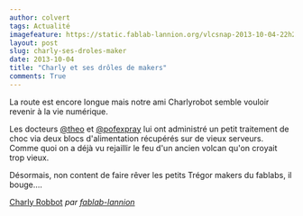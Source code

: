 ```yaml
---
author: colvert
tags: Actualité
imagefeature: https://static.fablab-lannion.org/vlcsnap-2013-10-04-22h21m48s240.png
layout: post
slug: charly-ses-droles-maker
date: 2013-10-04
title: "Charly et ses drôles de makers"
comments: True
---
```

La route est encore longue mais notre ami Charlyrobot semble vouloir revenir à
la vie numérique.

Les docteurs [@theo](http://fablab-lannion.org/membres/theo/) et
[@pofexpray](http://fablab-lannion.org/membres/pofexpray/) lui ont administré
un petit traitement de choc via deux blocs d'alimentation récupérés sur de
vieux serveurs. Comme quoi on a déjà vu rejaillir le feu d'un ancien volcan
qu'on croyait trop vieux.

Désormais, non content de faire rêver les petits Trégor makers du fablabs, il
bouge….

[Charly Robbot](http://www.dailymotion.com/video/x15k693_charly-robbot_tech)
_par [fablab-lannion](http://www.dailymotion.com/fablab-lannion)_


